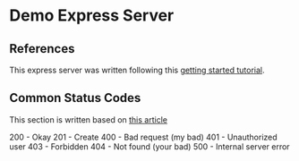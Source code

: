 # Demo Express Server

## References

This express server was written following this [getting started tutorial](https://reflectoring.io/getting-started-with-express/).

## Common Status Codes

This section is written based on [this article](https://kinsta.com/blog/http-status-codes/)

200 - Okay
201 - Create
400 - Bad request (my bad)
401 - Unauthorized user
403 - Forbidden
404 - Not found (your bad)
500 - Internal server error
